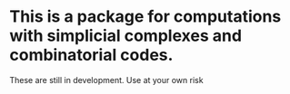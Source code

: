 
This is a package for computations with simplicial complexes and combinatorial codes.
=====================================================================================

These are still in development. Use at your own risk 
